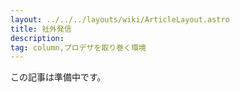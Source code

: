 ```yaml
---
layout: ../../../layouts/wiki/ArticleLayout.astro
title: 社外発信
description:
tag: column,プロデザを取り巻く環境
---
```


この記事は準備中です。